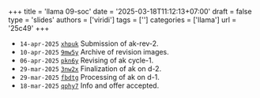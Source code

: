 +++
title = 'llama 09-soc'
date = '2025-03-18T11:12:13+07:00'
draft = false
type = 'slides'
authors = ['viridi']
tags = ['']
categories = ['llama']
url = '25c49'
+++

+ `14-apr-2025` [`xhpuk`](https://osf.io/xhpuk) Submission of ak-rev-2.
+ `10-apr-2025` [`9mw5y`](https://osf.io/9mw5y) Archive of revision images.
+ `06-apr-2025` [`pkn6y`](https://osf.io/pkn6y) Revising of ak cycle-1.
+ `29-mar-2025` [`3nw2x`](https://osf.io/3nw2x) Finalization of ak on d-2.
+ `29-mar-2025` [`fbdtg`](https://osf.io/fbdtg) Processing of ak on d-1.
+ `18-mar-2025` [`qphy7`](https://osf.io/qphy7) Info and offer accepted.
